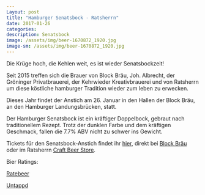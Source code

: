 ```yaml
---
Layout: post
title: "Hamburger Senatsbock - Ratsherrn"
date: 2017-01-26
categories:
description: Senatsbock
image: /assets/img/beer-1670872_1920.jpg
image-sm: /assets/img/beer-1670872_1920.jpg
---
```


Die Krüge hoch, die Kehlen weit, es ist wieder Senatsbockzeit!

Seit 2015 treffen sich die Brauer von Block Bräu, Joh. Albrecht, der Gröninger Privatbrauerei, der Kehrwieder Kreativbrauerei und von Ratsherrn um diese köstliche hamburger Tradition wieder zum leben zu erwecken.

Dieses Jahr findet der Anstich am 26. Januar in den Hallen der Block Bräu, an den Hamburger Landungsbrücken, statt.

Der Hamburger Senatsbock ist ein kräftiger Doppelbock, gebraut nach traditionellem Rezept. Trotz der dunklen Farbe und dem kräftigen Geschmack, fallen die 7.7% ABV nicht zu schwer ins Gewicht.

Tickets für den Senatsbock-Anstich findet ihr [hier](http://www.senatsbock.de/anstich.html), direkt bei [Block Bräu](https://goo.gl/maps/wH372QSVK5w) oder im Ratsherrn [Craft Beer Store](https://goo.gl/maps/iDp2EWrJss82).

Bier Ratings:

[Ratebeer](https://www.ratebeer.com/beer/hamburger-senatsbock-the-nutz-bock-edition-2017/496397/)

[Untappd](https://untappd.com/b/ratsherrn-brauerei-hamburger-senatsbock-2017-edition/1923430)
